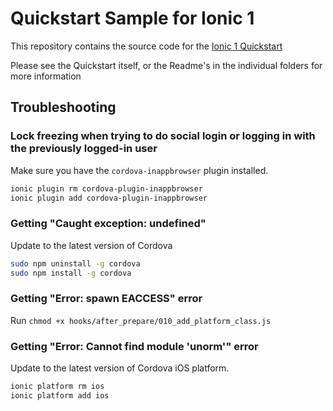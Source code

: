 # Quickstart Sample for Ionic 1

This repository contains the source code for the [Ionic 1 Quickstart](https://auth0.com/docs/quickstart/native/ionic)

Please see the Quickstart itself, or the Readme's in the individual folders for more information

## Troubleshooting

### Lock freezing when trying to do social login or logging in with the previously logged-in user

Make sure you have the `cordova-inappbrowser` plugin installed.

```bash
ionic plugin rm cordova-plugin-inappbrowser
ionic plugin add cordova-plugin-inappbrowser
```

### Getting "Caught exception: undefined"

Update to the latest version of Cordova

```bash
sudo npm uninstall -g cordova
sudo npm install -g cordova
```

### Getting "Error: spawn EACCESS" error

Run `chmod +x hooks/after_prepare/010_add_platform_class.js`

### Getting "Error: Cannot find module 'unorm'" error

Update to the latest version of Cordova iOS platform.

```bash
ionic platform rm ios
ionic platform add ios
```